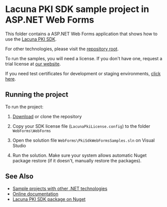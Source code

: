 Lacuna PKI SDK sample project in ASP.NET Web Forms
==================================================

This folder contains a ASP.NET Web Forms application that shows how to use the
[Lacuna PKI SDK](https://www.lacunasoftware.com/en/products/pki_sdk).

For other technologies, please visit the [repository root](https://github.com/LacunaSoftware/PkiSdkSamples).

To run the samples, you will need a license. If you don't have one, request a trial license at
[our website](http://www.lacunasoftware.com/en/home/contact).

If you need test certificates for development or staging environments, [click here](https://github.com/LacunaSoftware/PkiSdkSamples#test-certificates).

Running the project
-------------------

To run the project:

1. [Download](https://github.com/LacunaSoftware/PkiSdkSamples/archive/master.zip) or clone the repository

2. Copy your SDK license file (`LacunaPkiLicense.config`) to the folder `WebForms\WebForms`

3. Open the solution file `WebForms\PkiSdkWebFormsSamples.sln` on Visual Studio

4. Run the solution. Make sure your system allows automatic Nuget package restore (if it doesn't, manually restore the packages).

See Also
--------

* [Sample projects with other .NET technologies](https://github.com/LacunaSoftware/PkiSdkSamples)
* [Online documentation](http://pki.lacunasoftware.com/Help)
* [Lacuna PKI SDK package on Nuget](https://www.nuget.org/packages/Lacuna.Pki)
